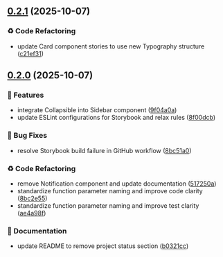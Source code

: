 ## [0.2.1](https://github.com/PulkitXChadha/DesignBricks/compare/v0.2.0...v0.2.1) (2025-10-07)

### ♻️ Code Refactoring

* update Card component stories to use new Typography structure ([c21ef31](https://github.com/PulkitXChadha/DesignBricks/commit/c21ef31db11f84b77d6f18b006d41d90dd01bc88))

## [0.2.0](https://github.com/PulkitXChadha/DesignBricks/compare/v0.1.6...v0.2.0) (2025-10-07)

### 🚀 Features

* integrate Collapsible into Sidebar component ([9f04a0a](https://github.com/PulkitXChadha/DesignBricks/commit/9f04a0acaafadf1e786188a84b44368f6c94664c))
* update ESLint configurations for Storybook and relax rules ([8f00dcb](https://github.com/PulkitXChadha/DesignBricks/commit/8f00dcb7ed7c48cffe0e447303d3dcec78e04c6d))

### 🐛 Bug Fixes

* resolve Storybook build failure in GitHub workflow ([8bc51a0](https://github.com/PulkitXChadha/DesignBricks/commit/8bc51a08932187d09abef5fa160a3f8336e9c1a6))

### ♻️ Code Refactoring

* remove Notification component and update documentation ([517250a](https://github.com/PulkitXChadha/DesignBricks/commit/517250ad54ffe16df506107eabb7bc4c4061dfcd))
* standardize function parameter naming and improve code clarity ([8bc2e55](https://github.com/PulkitXChadha/DesignBricks/commit/8bc2e551809a9d176aac24415e31d7b9e1670290))
* standardize function parameter naming and improve test clarity ([ae4a98f](https://github.com/PulkitXChadha/DesignBricks/commit/ae4a98fd86f23f5c9b359ed551c4b40072457ad3))

### 📝 Documentation

* update README to remove project status section ([b0321cc](https://github.com/PulkitXChadha/DesignBricks/commit/b0321cc7fffb31f3d0088305404ffcdbc2ddbf91))
